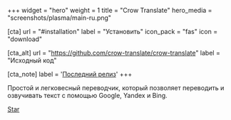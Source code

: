 +++
widget = "hero"
weight = 1
title = "Crow Translate"
hero_media = "screenshots/plasma/main-ru.png"

[cta]
  url = "#installation"
  label = "Установить"
  icon_pack = "fas"
  icon = "download"
  
[cta_alt]
  url = "https://github.com/crow-translate/crow-translate"
  label = "Исходный код"

[cta_note]
  label = '<a class="js-github-release" href="https://github.com/crow-translate/crow-translate/releases/latest" data-repo="crow-translate/crow-translate">Последний релиз<!-- V --></a>'
+++

Простой и легковесный переводчик, который позволяет переводить и озвучивать текст с помощью Google, Yandex и Bing.

<span style="text-shadow: none;"><a class="github-button" href="https://github.com/crow-translate/crow-translate" data-icon="octicon-star" data-size="large" data-show-count="true" aria-label="Star this on GitHub">Star</a><script async defer src="https://buttons.github.io/buttons.js"></script></span>
